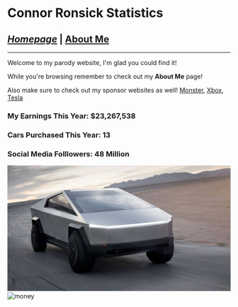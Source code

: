 # Connor Ronsick Statistics

## [_Homepage_](/README.md) | [About Me](/final.md)
***
Welcome to my parody website, I'm glad you could find it!

While you're browsing remember to check out my **About Me** page!

Also make sure to check out my sponsor websites as well!
[Monster](https://www.monsterenergy.com), [Xbox](www.xbox.com), [Tesla](www.tesla.com)

### My Earnings This Year: $23,267,538
### Cars Purchased This Year: 13
### Social Media Folllowers: 48 Million

![tesla_truck](/truck.jpg)
![money](i.imgur.com/4AiXzf8.jpg)
